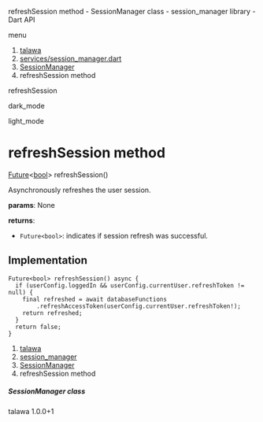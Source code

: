 




refreshSession method - SessionManager class - session\_manager library - Dart API







menu

1. [talawa](../../index.html)
2. [services/session\_manager.dart](../../file-___home_harshil_Desktop_open-source_palisadoes_talawa_lib_services_session_manager/)
3. [SessionManager](../../file-___home_harshil_Desktop_open-source_palisadoes_talawa_lib_services_session_manager/SessionManager-class.html)
4. refreshSession method

refreshSession


dark\_mode

light\_mode




# refreshSession method


[Future](https://api.flutter.dev/flutter/dart-core/Future-class.html)<[bool](https://api.flutter.dev/flutter/dart-core/bool-class.html)>
refreshSession()

Asynchronously refreshes the user session.

**params**:
None

**returns**:

* `Future<bool>`: indicates if session refresh was
  successful.

## Implementation

```
Future<bool> refreshSession() async {
  if (userConfig.loggedIn && userConfig.currentUser.refreshToken != null) {
    final refreshed = await databaseFunctions
        .refreshAccessToken(userConfig.currentUser.refreshToken!);
    return refreshed;
  }
  return false;
}
```

 


1. [talawa](../../index.html)
2. [session\_manager](../../file-___home_harshil_Desktop_open-source_palisadoes_talawa_lib_services_session_manager/)
3. [SessionManager](../../file-___home_harshil_Desktop_open-source_palisadoes_talawa_lib_services_session_manager/SessionManager-class.html)
4. refreshSession method

##### SessionManager class





talawa
1.0.0+1






